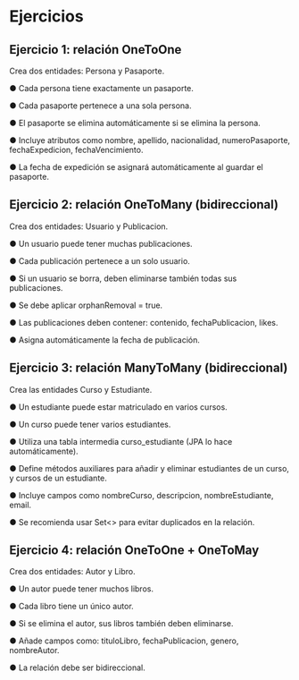 # Ejercicios

## Ejercicio 1: relación OneToOne
Crea dos entidades: Persona y Pasaporte.

● Cada persona tiene exactamente un pasaporte.

● Cada pasaporte pertenece a una sola persona.

● El pasaporte se elimina automáticamente si se elimina la persona.

● Incluye atributos como nombre, apellido, nacionalidad, numeroPasaporte, fechaExpedicion, fechaVencimiento.

● La fecha de expedición se asignará automáticamente al guardar el pasaporte.

## Ejercicio 2: relación OneToMany (bidireccional)

Crea dos entidades: Usuario y Publicacion.

● Un usuario puede tener muchas publicaciones.

● Cada publicación pertenece a un solo usuario.

● Si un usuario se borra, deben eliminarse también todas sus publicaciones.

● Se debe aplicar orphanRemoval = true.

● Las publicaciones deben contener: contenido, fechaPublicacion, likes.

● Asigna automáticamente la fecha de publicación.

## Ejercicio 3: relación ManyToMany (bidireccional)

Crea las entidades Curso y Estudiante.

● Un estudiante puede estar matriculado en varios cursos.

● Un curso puede tener varios estudiantes.

● Utiliza una tabla intermedia curso_estudiante (JPA lo hace automáticamente).

● Define métodos auxiliares para añadir y eliminar estudiantes de un curso, y cursos de un estudiante.

● Incluye campos como nombreCurso, descripcion, nombreEstudiante, email.

● Se recomienda usar Set<> para evitar duplicados en la relación.

## Ejercicio 4: relación OneToOne + OneToMay

Crea dos entidades: Autor y Libro.

● Un autor puede tener muchos libros.

● Cada libro tiene un único autor.

● Si se elimina el autor, sus libros también deben eliminarse.

● Añade campos como: tituloLibro, fechaPublicacion, genero, nombreAutor.

● La relación debe ser bidireccional.

